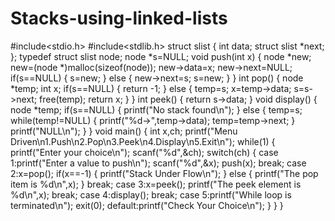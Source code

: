# Stacks-using-linked-lists
#include<stdio.h>
#include<stdlib.h>
struct slist
{
        int data;
        struct slist *next;
};
typedef struct slist node;
node *s=NULL;
void push(int x)
{
        node *new;
        new=(node *)malloc(sizeof(node));
        new->data=x;
        new->next=NULL;
        if(s==NULL)
        {
                s=new;
        }
        else
        {
                new->next=s;
                s=new;
        }
}
int pop()
{
        node *temp;
        int x;
        if(s==NULL)
        {
                return -1;
        }
        else
        {
                temp=s;
                x=temp->data;
                s=s->next;
                free(temp);
                return x;
        }
}
int peek()
{
        return s->data;
}
void display()
{
        node *temp;
        if(s==NULL)
        {
                printf("No stack found\n");
        }
        else
        {
                temp=s;
                while(temp!=NULL)
                {
                        printf("%d->",temp->data);
                        temp=temp->next;
                }
                printf("NULL\n");
        }
}
void main()
{
        int x,ch;
        printf("Menu Driven\n1.Push\n2.Pop\n3.Peek\n4.Display\n5.Exit\n");
        while(1)
        {
                printf("Enter your choice\n");
                scanf("%d",&ch);
                switch(ch)
                {
                        case 1:printf("Enter a value to push\n");
                               scanf("%d",&x);
                               push(x);
                               break;
                        case 2:x=pop();
                               if(x==-1)
                               {
                                       printf("Stack Under Flow\n");
                               }
                               else
                               {
                                       printf("The pop item is %d\n",x);
                               }
                               break;
                        case 3:x=peek();
                               printf("The peek element is %d\n",x);
                               break;
                        case 4:display();
                               break;
                        case 5:printf("While loop is terminated\n");
                               exit(0);
                        default:printf("Check Your Choice\n");
                }
        }
}
